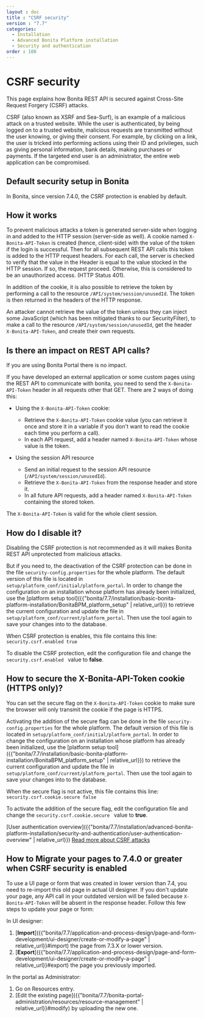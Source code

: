 ```yaml
---
layout : doc
title : "CSRF security"
version : "7.7"
categories:
  - Installation
  - Advanced Bonita Platform installation
  - Security and authentication
order : 108
---
```

# CSRF security

This page explains how Bonita REST API is secured against Cross-Site Request Forgery (CSRF) attacks.

CSRF (also known as XSRF and Sea-Surf), is an example of a malicious attack on a trusted website.
While the user is authenticated, by being logged on to a trusted website, malicious requests are transmitted without the user knowing, or giving their consent. 
For example, by clicking on a link, the user is tricked into performing actions using their ID and privileges, such as giving personal information, bank details, making purchases or payments.
If the targeted end user is an administrator, the entire web application can be compromised.

## Default security setup in Bonita

In Bonita, since version 7.4.0, the CSRF protection is enabled by default.

## How it works

To prevent malicious attacks a token is generated server-side when logging in and added to the HTTP session (server-side as well).
A cookie named `X-Bonita-API-Token` is created (hence, client-side) with the value of the token if the login is successful.
Then for all subsequent REST API calls this token is added to the HTTP request headers.
For each call, the server is checked to verify that the value in the Header is equal to the value stocked in the HTTP session. 
If so, the request proceed. Otherwise, this is considered to be an unauthorized access. (HTTP Status 401).

In addition of the cookie, it is also possible to retrieve the token by performing a call to the resource `/API/system/session/unusedId`. The token is then returned in the headers of the HTTP response.

An attacker cannot retrieve the value of the token unless they can inject some JavaScript (which has been mitigated thanks to our SecurityFilter), to make a call to the resource `/API/system/session/unusedId`,
get the header `X-Bonita-API-Token`, and create their own requests.

## Is there an impact on REST API calls?

If you are using Bonita Portal there is no impact.

If you have developed an external application or some custom pages using the REST API to communicate with bonita, you need to send the `X-Bonita-API-Token` header in all requests other that GET. There are 2 ways of doing this:

* Using the `X-Bonita-API-Token` cookie:
  * Retrieve the `X-Bonita-API-Token` cookie value (you can retrieve it once and store it in a variable if you don't want to read the cookie each time you perform a call).
  * In each API request, add a header named `X-Bonita-API-Token` whose value is the token.

* Using the session API resource
  * Send an initial request to the session API resource (`/API/system/session/unusedId`).
  * Retrieve the `X-Bonita-API-Token` from the response header and store it.
  * In all future API requests, add a header named `X-Bonita-API-Token` containing the stored token.

The `X-Bonita-API-Token` is valid for the whole client session.


## How do I disable it?

Disabling the CSRF protection is not recommended as it will makes Bonita REST API unprotected from malicious attacks.

But if you need to, the deactivation of the CSRF protection can be done in the file `security-config.properties` for the whole platform.
The default version of this file is located in `setup/platform_conf/initial/platform_portal`. In order to change the configuration on an installation whose platform has already been initialized, use the [platform setup tool]({{"bonita/7.7/installation/basic-bonita-platform-installation/BonitaBPM_platform_setup" | relative_url}}) to retrieve the current configuration and update the file in `setup/platform_conf/current/platform_portal`. Then use the tool again to save your changes into to the database.

When CSRF protection is enables, this file contains this line: 
`
security.csrf.enabled true
`

To disable the CSRF protection, edit the configuration file and change the `security.csrf.enabled ` value to **false**.

## How to secure the X-Bonita-API-Token cookie (HTTPS only)?

You can set the secure flag on the `X-Bonita-API-Token` cookie to make sure the browser will only transmit the cookie if the page is HTTPS.

Activating the addition of the secure flag can be done in the file `security-config.properties` for the whole platform.
The default version of this file is located in `setup/platform_conf/initial/platform_portal`. In order to change the configuration on an installation whose platform has already been initialized, use the [platform setup tool]({{"bonita/7.7/installation/basic-bonita-platform-installation/BonitaBPM_platform_setup" | relative_url}}) to retrieve the current configuration and update the file in `setup/platform_conf/current/platform_portal`. Then use the tool again to save your changes into to the database.

When the secure flag is not active, this file contains this line: 
`
security.csrf.cookie.secure false
`

To activate the addition of the secure flag, edit the configuration file and change the `security.csrf.cookie.secure ` value to **true**.

[User authentication overview]({{"bonita/7.7/installation/advanced-bonita-platform-installation/security-and-authentication/user-authentication-overview" | relative_url}})
[Read more about CSRF attacks](http://www.acunetix.com/websitesecurity/csrf-attacks)


## How to Migrate your pages to 7.4.0 or greater when CSRF security is enabled
To use a UI page or form that was created in lower version than 7.4, you need to re-import this old page in actual UI designer. If you don't update your page, any API call in your outdated version will be failed because `X-Bonita-API-Token` will be absent in the response header. 
Follow this few steps to update your page or form:

In UI designer:
1) [**Import**]({{"bonita/7.7/application-and-process-design/page-and-form-development/ui-designer/create-or-modify-a-page" | relative_url}}#import) the page from 7.3.X or lower version.
1) [**Export**]({{"bonita/7.7/application-and-process-design/page-and-form-development/ui-designer/create-or-modify-a-page" | relative_url}}#export) the page you previously imported.

In the portal as Administrator:
1) Go on Resources entry.
1) [Edit the existing page]({{"bonita/7.7/bonita-portal-administration/resources/resource-management" | relative_url}}#modify) by uploading the new one.